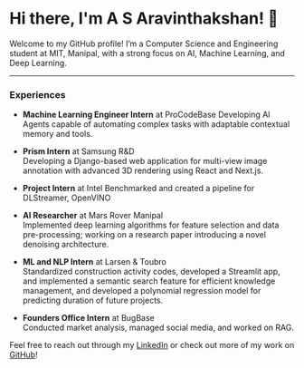 # Hi there, I'm A S Aravinthakshan! 👋

Welcome to my GitHub profile! I’m a Computer Science and Engineering student at MIT, Manipal, with a strong focus on AI, Machine Learning, and Deep Learning.

---

### Experiences

- **Machine Learning Engineer Intern** at ProCodeBase
  Developing AI Agents capable of automating complex tasks with adaptable contextual memory and tools.

- **Prism Intern** at Samsung R&D  
  Developing a Django-based web application for multi-view image annotation with advanced 3D rendering using React and Next.js.
  
- **Project Intern** at Intel
  Benchmarked and created a pipeline for DLStreamer, OpenVINO
  
- **AI Researcher** at Mars Rover Manipal  
  Implemented deep learning algorithms for feature selection and data pre-processing; working on a research paper introducing a novel denoising architecture.

- **ML and NLP Intern** at Larsen & Toubro  
  Standardized construction activity codes, developed a Streamlit app, and implemented a semantic search feature for efficient knowledge management, and developed a polynomial regression model for predicting duration of future projects.

- **Founders Office Intern** at BugBase  
  Conducted market analysis, managed social media, and worked on RAG.

Feel free to reach out through my [LinkedIn](https://www.linkedin.com/in/aravinthakshan) or check out more of my work on [GitHub](https://github.com/aravinthakshan)! 

